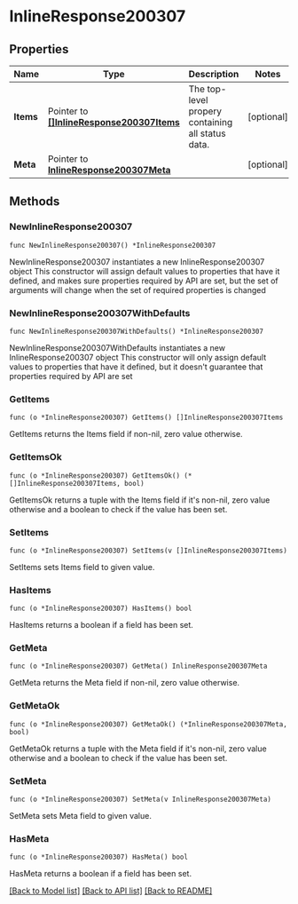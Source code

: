 # InlineResponse200307

## Properties

Name | Type | Description | Notes
------------ | ------------- | ------------- | -------------
**Items** | Pointer to [**[]InlineResponse200307Items**](InlineResponse200307Items.md) | The top-level propery containing all status data. | [optional] 
**Meta** | Pointer to [**InlineResponse200307Meta**](InlineResponse200307Meta.md) |  | [optional] 

## Methods

### NewInlineResponse200307

`func NewInlineResponse200307() *InlineResponse200307`

NewInlineResponse200307 instantiates a new InlineResponse200307 object
This constructor will assign default values to properties that have it defined,
and makes sure properties required by API are set, but the set of arguments
will change when the set of required properties is changed

### NewInlineResponse200307WithDefaults

`func NewInlineResponse200307WithDefaults() *InlineResponse200307`

NewInlineResponse200307WithDefaults instantiates a new InlineResponse200307 object
This constructor will only assign default values to properties that have it defined,
but it doesn't guarantee that properties required by API are set

### GetItems

`func (o *InlineResponse200307) GetItems() []InlineResponse200307Items`

GetItems returns the Items field if non-nil, zero value otherwise.

### GetItemsOk

`func (o *InlineResponse200307) GetItemsOk() (*[]InlineResponse200307Items, bool)`

GetItemsOk returns a tuple with the Items field if it's non-nil, zero value otherwise
and a boolean to check if the value has been set.

### SetItems

`func (o *InlineResponse200307) SetItems(v []InlineResponse200307Items)`

SetItems sets Items field to given value.

### HasItems

`func (o *InlineResponse200307) HasItems() bool`

HasItems returns a boolean if a field has been set.

### GetMeta

`func (o *InlineResponse200307) GetMeta() InlineResponse200307Meta`

GetMeta returns the Meta field if non-nil, zero value otherwise.

### GetMetaOk

`func (o *InlineResponse200307) GetMetaOk() (*InlineResponse200307Meta, bool)`

GetMetaOk returns a tuple with the Meta field if it's non-nil, zero value otherwise
and a boolean to check if the value has been set.

### SetMeta

`func (o *InlineResponse200307) SetMeta(v InlineResponse200307Meta)`

SetMeta sets Meta field to given value.

### HasMeta

`func (o *InlineResponse200307) HasMeta() bool`

HasMeta returns a boolean if a field has been set.


[[Back to Model list]](../README.md#documentation-for-models) [[Back to API list]](../README.md#documentation-for-api-endpoints) [[Back to README]](../README.md)


